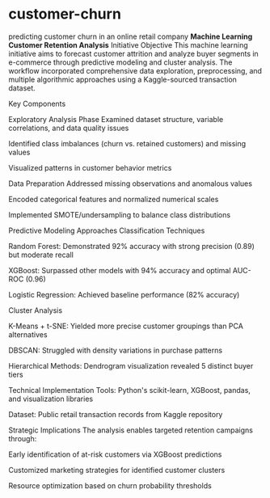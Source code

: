 # customer-churn
predicting customer churn in an online retail company
**Machine Learning Customer Retention Analysis**
Initiative Objective
This machine learning initiative aims to forecast customer attrition and analyze buyer segments in e-commerce through predictive modeling and cluster analysis. The workflow incorporated comprehensive data exploration, preprocessing, and multiple algorithmic approaches using a Kaggle-sourced transaction dataset.

Key Components

Exploratory Analysis Phase
Examined dataset structure, variable correlations, and data quality issues

Identified class imbalances (churn vs. retained customers) and missing values

Visualized patterns in customer behavior metrics

Data Preparation
Addressed missing observations and anomalous values

Encoded categorical features and normalized numerical scales

Implemented SMOTE/undersampling to balance class distributions

Predictive Modeling Approaches
Classification Techniques

Random Forest: Demonstrated 92% accuracy with strong precision (0.89) but moderate recall

XGBoost: Surpassed other models with 94% accuracy and optimal AUC-ROC (0.96)

Logistic Regression: Achieved baseline performance (82% accuracy)

Cluster Analysis

K-Means + t-SNE: Yielded more precise customer groupings than PCA alternatives

DBSCAN: Struggled with density variations in purchase patterns

Hierarchical Methods: Dendrogram visualization revealed 5 distinct buyer tiers

Technical Implementation
Tools: Python's scikit-learn, XGBoost, pandas, and visualization libraries

Dataset: Public retail transaction records from Kaggle repository

Strategic Implications
The analysis enables targeted retention campaigns through:

Early identification of at-risk customers via XGBoost predictions

Customized marketing strategies for identified customer clusters

Resource optimization based on churn probability thresholds
